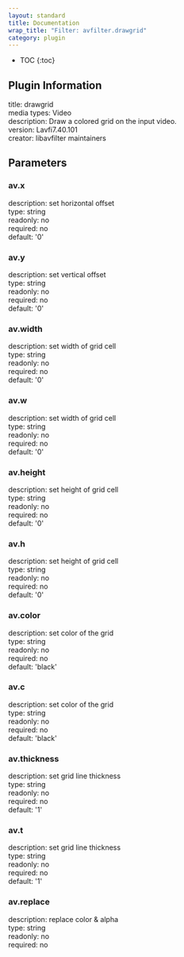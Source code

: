 ```yaml
---
layout: standard
title: Documentation
wrap_title: "Filter: avfilter.drawgrid"
category: plugin
---
```

* TOC
{:toc}

## Plugin Information

title: drawgrid  
media types:
Video  
description: Draw a colored grid on the input video.  
version: Lavfi7.40.101  
creator: libavfilter maintainers  

## Parameters

### av.x

  
description:
set horizontal offset  
type: string  
readonly: no  
required: no  
default: '0'  

### av.y

  
description:
set vertical offset  
type: string  
readonly: no  
required: no  
default: '0'  

### av.width

  
description:
set width of grid cell  
type: string  
readonly: no  
required: no  
default: '0'  

### av.w

  
description:
set width of grid cell  
type: string  
readonly: no  
required: no  
default: '0'  

### av.height

  
description:
set height of grid cell  
type: string  
readonly: no  
required: no  
default: '0'  

### av.h

  
description:
set height of grid cell  
type: string  
readonly: no  
required: no  
default: '0'  

### av.color

  
description:
set color of the grid  
type: string  
readonly: no  
required: no  
default: 'black'  

### av.c

  
description:
set color of the grid  
type: string  
readonly: no  
required: no  
default: 'black'  

### av.thickness

  
description:
set grid line thickness  
type: string  
readonly: no  
required: no  
default: '1'  

### av.t

  
description:
set grid line thickness  
type: string  
readonly: no  
required: no  
default: '1'  

### av.replace

  
description:
replace color &amp; alpha  
type: string  
readonly: no  
required: no  

